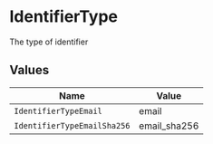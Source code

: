# IdentifierType

The type of identifier


## Values

| Name                        | Value                       |
| --------------------------- | --------------------------- |
| `IdentifierTypeEmail`       | email                       |
| `IdentifierTypeEmailSha256` | email_sha256                |